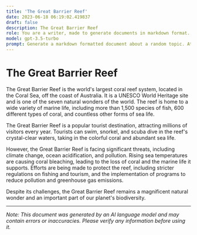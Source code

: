 ```yaml
---
title: 'The Great Barrier Reef'
date: 2023-06-18 06:19:02.419837
draft: false
description: The Great Barrier Reef
role: You are a writer, made to generate documents in markdown format. It is very important that all of the documents you generate are in valid markdown format.
model: gpt-3.5-turbo
prompt: Generate a markdown formatted document about a random topic. At the bottom, include a disclaimer explaining that the document was generated by you. The first line of the document should be the title. Make sure that the entire document is in proper markdown format, using a mix of various tags to make the document visually appealing.
---
```


# The Great Barrier Reef

The Great Barrier Reef is the world's largest coral reef system, located in the Coral Sea, off the coast of Australia. It is a UNESCO World Heritage site and is one of the seven natural wonders of the world. The reef is home to a wide variety of marine life, including more than 1,500 species of fish, 600 different types of coral, and countless other forms of sea life.

The Great Barrier Reef is a popular tourist destination, attracting millions of visitors every year. Tourists can swim, snorkel, and scuba dive in the reef's crystal-clear waters, taking in the colorful coral and abundant sea life.

However, the Great Barrier Reef is facing significant threats, including climate change, ocean acidification, and pollution. Rising sea temperatures are causing coral bleaching, leading to the loss of coral and the marine life it supports. Efforts are being made to protect the reef, including stricter regulations on fishing and tourism, and the implementation of programs to reduce pollution and greenhouse gas emissions.

Despite its challenges, the Great Barrier Reef remains a magnificent natural wonder and an important part of our planet's biodiversity.

---

*Note: This document was generated by an AI language model and may contain errors or inaccuracies. Please verify any information before using it.*